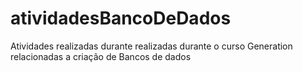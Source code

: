 # atividadesBancoDeDados
Atividades realizadas durante realizadas durante o curso Generation relacionadas a criação de Bancos de dados

